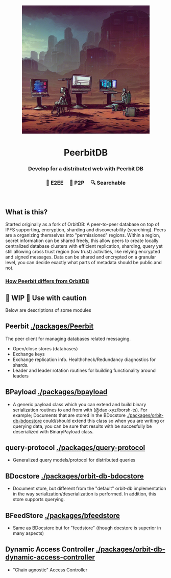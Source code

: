 
<br>
<p align="center">
    <img width="400" src="./peer.png"  alt="Peerbit icon Icon">
</p>


<h1 align="center">
<strong>
   PeerbitDB
   </strong>
   
</h1>

<h3 align="center">
    Develop for a distributed web with Peerbit DB 
</h3>

<h3 align="center">🤫 E2EE &nbsp; &nbsp; 👯 P2P &nbsp; &nbsp; 🔍 Searchable</h3>
<br>


## What is this?
Started originally as a fork of OrbitDB: A peer-to-peer database on top of IPFS supporting, encryption, sharding and discoverability (searching). Peers are a organizing themselves into "permissioned" regions. Within a region, secret information can be shared freely, this allow peers to create locally centralized database clusters with efficient replication, sharding, query yet still allowing cross trust region (low trust) activities, like relying encrypted and signed messages. Data can be shared and encrypted on a granular level, you can decide exactly what parts of metadata should be public and not.

### [How Peerbit differs from OrbitDB](./documentation/DIFFERENCE.md)

## 🚧 WIP 🚧  Use with caution
Below are descriptions of some modules

## Peerbit [./packages/Peerbit](Peerbit)
The peer client for managing databases related messaging. 
- Open/close stores (databases)
- Exchange keys
- Exchange replication info. Healthcheck/Redundancy diagnostics for shards. 
- Leader and leader rotation routines for building functionality around leaders

## BPayload [./packages/bpayload](bpayload)
- A generic payload class which you can extend and build binary serialization routines to and from with (@dao-xyz/borsh-ts). For example; Documents that are stored in the  BDocstore [./packages/orbit-db-bdocstore](bdocstore) could/should extend this class so when you are writing or querying data, you can be sure that results with be succesfully be deserialized with BinaryPayload class.

## query-protocol  [./packages/query-protocol](query-protocol)
- Generalized query models/protocol for distributed queries

## BDocstore [./packages/orbit-db-bdocstore](bdocstore)
- Document store, but different from the "default" orbit-db implementation in the way serialization/deserialization is performed. In addition, this store supports querying. 

## BFeedStore  [./packages/bfeedstore](bfeedstore)
- Same as BDocstore but for "feedstore" (though docstore is superior in many aspects)

## Dynamic Access Controller  [./packages/orbit-db-dynamic-access-controller](dca)
- "Chain agnostic" Access Controller


